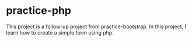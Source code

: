 # practice-php
This project is a follow-up project from practice-bootstrap. In this project, I learn how to create a simple form using php.
